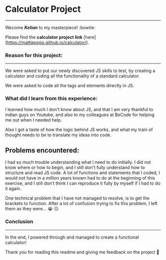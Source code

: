 # Calculator Project
________

Wecome ***Kelian*** to my masterpiece! :bowtie:

Please find the **calculator project link** [here] (https://mattiepops.github.io/calculator/).

### Reason for this project:
________

We were asked to put our newly discovered JS skills to test, by creating a calculator and coding all the functionality of a standard calculator. 

We were asked to code all the tags and elements directly in JS.


### What did I learn from this experience:

I learned how much I don't know about JS, and that I am very thankful to indian guys on Youtube, and also to my colleagues at BeCode for helping me out when I needed help. 

Also I got a taste of how the logic behind JS works, and what my train of thought needs to be to translate my ideas into code. 

## Problems encountered:

I had so much trouble understanding what I need to do initially. I did not know where or how to begin, and I still don't fully understand how to structure and read JS code. A lot of functions and statements that I coded, I would not have in a million years known had to do at the beginning of this exercise, and I still don't think I can reproduce it fully by myself if I had to do it again.

One technical problem that I have not managed to resolve, is to get the brackets to function. After a lot of confusion trying to fix this problem, I left them as they were... :sob: :expressionless:

### Conclusion
_____

In the end, I powered through and managed to create a functional calculator!

Thank you for reading this readme and giving me feedback on the project :punch: 

